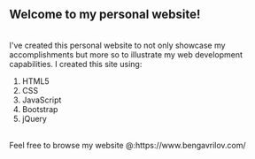 ## Welcome to my personal website!

<br />
I've created this personal website to not only showcase my accomplishments but more so to illustrate my web development capabilities. I created this site using:

1. HTML5
2. CSS
3. JavaScript
4. Bootstrap
5. jQuery

<br />
Feel free to browse my website @:https://www.bengavrilov.com/
